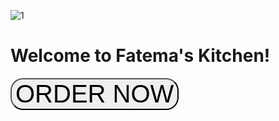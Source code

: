 ![1](https://github.com/Safiul808/Safiul808.github.io/assets/157515759/68935b78-7e86-45cd-b462-828e12ab498b)

# Welcome to Fatema's Kitchen!
<a href="https://www.facebook.com/fatemaskitchen77">
<button style="font-size:40px; background-colour:blue; colour:black; border-radius:20px;">ORDER NOW</button>
</a>
